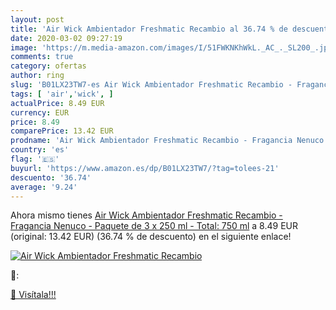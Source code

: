 ```yaml
---
layout: post
title: 'Air Wick Ambientador Freshmatic Recambio al 36.74 % de descuento'
date: 2020-03-02 09:27:19
image: 'https://m.media-amazon.com/images/I/51FWKNKhWkL._AC_._SL200_.jpg'
comments: true
category: ofertas
author: ring
slug: 'B01LX23TW7-es Air Wick Ambientador Freshmatic Recambio - Fragancia...'
tags: [ 'air','wick', ]
actualPrice: 8.49 EUR
currency: EUR
price: 8.49
comparePrice: 13.42 EUR
prodname: 'Air Wick Ambientador Freshmatic Recambio - Fragancia Nenuco - Paquete de 3 x 250 ml - Total: 750 ml'
country: 'es'
flag: '🇪🇸'
buyurl: 'https://www.amazon.es/dp/B01LX23TW7/?tag=tolees-21'
descuento: '36.74'
average: '9.24'
---
```


Ahora mismo tienes [Air Wick Ambientador Freshmatic Recambio - Fragancia Nenuco - Paquete de 3 x 250 ml - Total: 750 ml](https://www.amazon.es/dp/B01LX23TW7/?tag=tolees-21) a 8.49 EUR (original: 13.42 EUR) (36.74 %  de descuento) en el siguiente enlace!

[![Air Wick Ambientador Freshmatic Recambio](https://m.media-amazon.com/images/I/51FWKNKhWkL._AC_._SL200_.jpg)](https://www.amazon.es/dp/B01LX23TW7/?tag=tolees-21)

🔎:


[🛒 Visítala!!!](https://www.amazon.es/dp/B01LX23TW7/?tag=tolees-21)
